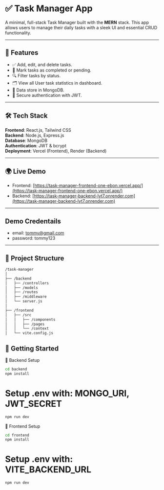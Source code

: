 # ✅ Task Manager App

A minimal, full-stack Task Manager built with the **MERN** stack. This app allows users to manage their daily tasks with a sleek UI and essential CRUD functionality.

---

## 🧩 Features

- ✅ Add, edit, and delete tasks.
- 📌 Mark tasks as completed or pending.
- 🔍 Filter tasks by status.
- 🗂️ View all User task statistics in dashboard.
- 💾 Data store in MongoDB.
- 🔐 Secure authentication with JWT.

---

## 🛠 Tech Stack

**Frontend**: React.js, Tailwind CSS  
**Backend**: Node.js, Express.js  
**Database**: MongoDB  
**Authentication**: JWT & bcrypt  
**Deployment**: Vercel (Frontend), Render (Backend)

---

## 🌍 Live Demo

- Frontend: [https://task-manager-frontend-one-ebon.vercel.app/](https://task-manager-frontend-one-ebon.vercel.app/)  
- Backend: [https://task-manager-backend-lyt7.onrender.com](https://task-manager-backend-lyt7.onrender.com)

---

## Demo Credentails

- email: tommy@gmail.com
- password: tommy123

---

## 📁 Project Structure

```bash
/task-manager
│
├── /backend
│   ├── /controllers
│   ├── /models
│   ├── /routes
│   ├── /middleware
│   └── server.js
│
├── /frontend
│   ├── /src
│   │   ├── /components
│   │   ├── /pages
│   │   └── /context
│   └── vite.config.js

```

## 🚀 Getting Started
🔧 Backend Setup
```bash
cd backend
npm install

```
# Setup .env with: MONGO_URI, JWT_SECRET
```bash
npm run dev
```

🎨 Frontend Setup
```bash
cd frontend
npm install
```

# Setup .env with: VITE_BACKEND_URL
```bash
npm run dev
```
